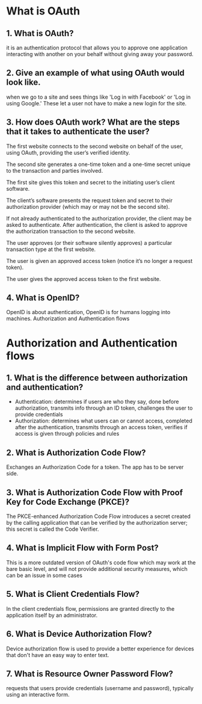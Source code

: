 # What is OAuth #

## 1. What is OAuth? ##
it is an authentication protocol that allows you to approve one application interacting with another on your behalf without giving away your password.

## 2. Give an example of what using OAuth would look like.
when we go to a site and sees things like 'Log in with Facebook' or 'Log in using Google.' These let a user not have to make a new login for the site.

## 3. How does OAuth work? What are the steps that it takes to authenticate the user?
The first website connects to the second website on behalf of the user, using OAuth, providing the user’s verified identity.

The second site generates a one-time token and a one-time secret unique to the transaction and parties involved.

The first site gives this token and secret to the initiating user’s client software.

The client’s software presents the request token and secret to their authorization provider (which may or may not be the second site).

If not already authenticated to the authorization provider, the client may be asked to authenticate. After authentication, the client is asked to approve the authorization transaction to the second website.

The user approves (or their software silently approves) a particular transaction type at the first website.

The user is given an approved access token (notice it’s no longer a request token).

The user gives the approved access token to the first website.


## 4. What is OpenID?
OpenID is about authentication, OpenID is for humans logging into machines.
Authorization and Authentication flows

# Authorization and Authentication flows #

## 1. What is the difference between authorization and authentication?
-  Authentication: determines if users are who they say, done before authorization, transmits info through an ID token, challenges the user to provide credentials
-  Authorization: determines what users can or cannot access, completed after the authentication, transmits through an access token, verifies if access is given through policies and rules

## 2. What is Authorization Code Flow?
Exchanges an Authorization Code for a token. The app has to be server side.

## 3. What is Authorization Code Flow with Proof Key for Code Exchange (PKCE)?
The PKCE-enhanced Authorization Code Flow introduces a secret created by the calling application that can be verified by the authorization server; this secret is called the Code Verifier.

## 4. What is Implicit Flow with Form Post?
This is a more outdated version of OAuth's code flow which may work at the bare basic level, and will not provide additional security measures, which can be an issue in some cases 

## 5. What is Client Credentials Flow?
In the client credentials flow, permissions are granted directly to the application itself by an administrator. 
## 6. What is Device Authorization Flow?
Device authorization flow is used to provide a better experience for devices that don't have an easy way to enter text.
## 7. What is Resource Owner Password Flow?
requests that users provide credentials (username and password), typically using an interactive form.